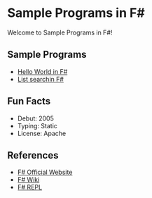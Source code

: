 # Sample Programs in F#

Welcome to Sample Programs in F#!

## Sample Programs

- [Hello World in F#](https://github.com/jrg94/sample-programs/issues/104)
- [List searchin F#](https://github.com/TheRenegadeCoder/sample-programs/blob/master/archive/f/f-sharp/search.fs)

## Fun Facts

- Debut: 2005
- Typing: Static
- License: Apache

## References

- [F# Official Website](http://fsharp.org/)
- [F# Wiki](https://en.wikipedia.org/wiki/F_Sharp_(programming_language))
- [F# REPL](https://repl.it/site/languages/fsharp)
